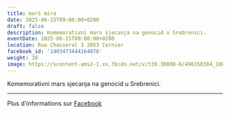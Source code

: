 ```yaml
---
title: marš mira
date: 2025-06-15T09:00:00+0200
draft: false
description: Komemorativni mars sjecanja na genocid u Srebrenici.
eventDate: 2025-06-15T09:00:00+0200
location: Rue Chasseral 3 2053 Cernier
facebook_id: '1403473444164976'
weight: 30
image: https://scontent-ams2-1.xx.fbcdn.net/v/t39.30808-6/496358384_1007574214836511_4806363768185633011_n.jpg?_nc_cat=102&ccb=1-7&_nc_sid=9e60e4&_nc_ohc=R_CgQAnMOPsQ7kNvwEyysmE&_nc_oc=Adm8vUsW6Oe2itxLJKJE65WGjovFpERMTRywlIrqTShYAJmVKKv2Us6tcHXzm8CdoGk&_nc_zt=23&_nc_ht=scontent-ams2-1.xx&edm=ABTKTjYEAAAA&_nc_gid=3-XvjHbv37Fyz1RhrrHI_g&_nc_tpa=Q5bMBQHcSWHhe6-ZTPGv8AH22wo3mRRALktvwXQRvGGdI7UMCFxSL36z0HyObmCRwn7ayBAp7VGa7o0C0A&oh=00_Afc_0OHVtOE6HLhT78ZDsGTga-OwArcsPO3Wqru1-hrBxw&oe=690A1C6E
---
```


Komemorativni mars sjecanja na genocid u Srebrenici.

---

Plus d'informations sur [Facebook](https://facebook.com/events/1403473444164976)